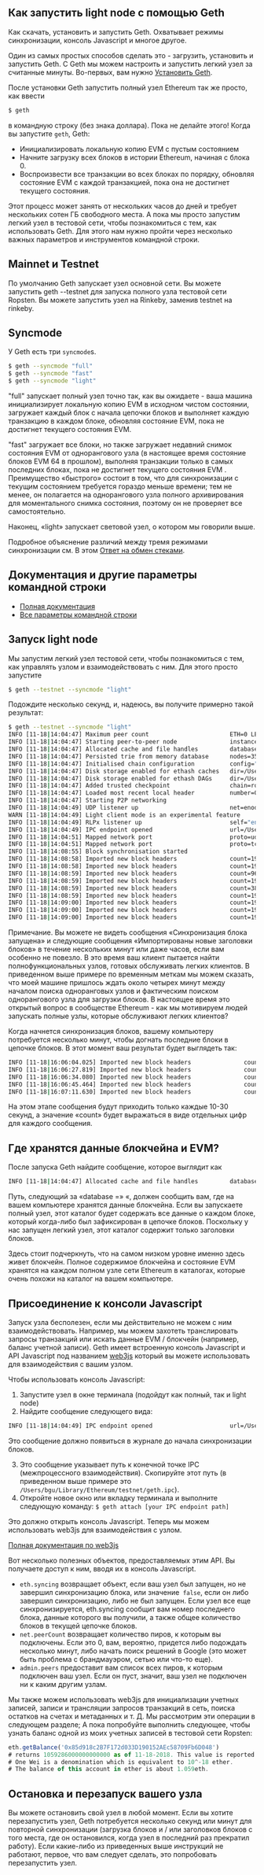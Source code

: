 
## Как запустить light node с помощью Geth
Как скачать, установить и запустить Geth. Охватывает режимы синхронизации, консоль Javascript и многое другое. 

Один из самых простых способов сделать это - загрузить, установить и запустить Geth. С Geth мы можем настроить и запустить легкий узел за считанные минуты.
Во-первых, вам нужно [Установить Geth](https://github.com/vikian050194/blockchain/blob/master/docs/04/geth.md).

После установки Geth запустить полный узел Ethereum так же просто, как ввести

```bash
$ geth
```

в командную строку (без знака доллара). Пока не делайте этого! Когда вы запустите `geth`, Geth:

- Инициализировать локальную копию EVM с пустым состоянием
- Начните загрузку всех блоков в истории Ethereum, начиная с блока 0.
- Воспроизвести все транзакции во всех блоках по порядку, обновляя состояние EVM с каждой транзакцией, пока она не достигнет текущего состояния.

Этот процесс может занять от нескольких часов до дней и требует нескольких сотен ГБ свободного места. А пока мы просто запустим легкий узел в тестовой сети, чтобы познакомиться с тем, как использовать Geth. Для этого нам нужно пройти через несколько важных параметров и инструментов командной строки.

## Mainnet и Testnet 

По умолчанию Geth запускает узел основной сети. Вы можете запустить geth --testnet для запуска полного узла тестовой сети Ropsten. Вы можете запустить узел на Rinkeby, заменив testnet на rinkeby.



## Syncmode 

У Geth есть три `syncmode`s.

```bash
$ geth --syncmode "full"
$ geth --syncmode "fast"
$ geth --syncmode "light"
```

"full" запускает полный узел точно так, как вы ожидаете - ваша машина инициализирует локальную копию EVM в исходном чистом состоянии, загружает каждый блок с начала цепочки блоков и выполняет каждую транзакцию в каждом блоке, обновляя состояние EVM, пока не достигнет текущего состояния EVM.

"fast" загружает все блоки, но также загружает недавний снимок состояния EVM от однорангового узла (в настоящее время состояние блоков EVM 64 в прошлом), выполняя транзакции только в самых последних блоках, пока не достигнет текущего состояния EVM . Преимущество «быстрого» состоит в том, что для синхронизации с текущим состоянием требуется гораздо меньше времени; тем не менее, он полагается на однорангового узла полного архивирования для моментального снимка состояния, поэтому он не проверяет все самостоятельно.

Наконец, «light» запускает световой узел, о котором мы говорили выше.

Подробное объяснение различий между тремя режимами синхронизации см. В этом [Ответ на обмен стеками](https://ethereum.stackexchange.com/questions/11297/what-is-geths-light-sync-and-why-is-it-so-fast).

## Документация и другие параметры командной строки

- [Полная документация](https://geth.ethereum.org/docs/)
- [Все параметры командной строки](https://geth.ethereum.org/docs/interface/command-line-options)

## Запуск light node

Мы запустим легкий узел тестовой сети, чтобы познакомиться с тем, как управлять узлом и взаимодействовать с ним. Для этого просто запустите

```bash
$ geth --testnet --syncmode "light"
```

Подождите несколько секунд, и, надеюсь, вы получите примерно такой результат:

```bash
$ geth --testnet --syncmode "light"
INFO [11-18|14:04:47] Maximum peer count                       ETH=0 LES=100 total=25
INFO [11-18|14:04:47] Starting peer-to-peer node               instance=Geth/v1.8.11-stable/darwin-amd64/go1.10.3
INFO [11-18|14:04:47] Allocated cache and file handles         database=/Users/bgu/Library/Ethereum/testnet/geth/lightchaindata cache=768 handles=128
INFO [11-18|14:04:47] Persisted trie from memory database      nodes=355 size=51.89kB time=561.839µs gcnodes=0 gcsize=0.00B gctime=0s livenodes=1 livesize=0.00B
INFO [11-18|14:04:47] Initialised chain configuration          config="{ChainID: 3 Homestead: 0 DAO: <nil> DAOSupport: true EIP150: 0 EIP155: 10 EIP158: 10 Byzantium: 1700000 Constantinople: <nil> Engine: ethash}"
INFO [11-18|14:04:47] Disk storage enabled for ethash caches   dir=/Users/bgu/Library/Ethereum/testnet/geth/ethash count=3
INFO [11-18|14:04:47] Disk storage enabled for ethash DAGs     dir=/Users/bgu/.ethash                              count=2
INFO [11-18|14:04:47] Added trusted checkpoint                 chain=ropsten block=3375103 hash=9017ab…249e89
INFO [11-18|14:04:47] Loaded most recent local header          number=0 hash=419410…ca4a2d td=1048576
INFO [11-18|14:04:47] Starting P2P networking
INFO [11-18|14:04:49] UDP listener up                          net=enode://3ef47be442520e4708b5ff25e6e213c496046f443f8393ff5e7ec55f1cf27c374e2e93e78235bde651a5734a012a40eacfc16deab762ee0f380b95d117ac530c@[::]:30303
WARN [11-18|14:04:49] Light client mode is an experimental feature
INFO [11-18|14:04:49] RLPx listener up                         self="enode://3ef47be442520e4708b5ff25e6e213c496046f443f8393ff5e7ec55f1cf27c374e2e93e78235bde651a5734a012a40eacfc16deab762ee0f380b95d117ac530c@[::]:30303?discport=0"
INFO [11-18|14:04:49] IPC endpoint opened                      url=/Users/bgu/Library/Ethereum/testnet/geth.ipc
INFO [11-18|14:04:51] Mapped network port                      proto=udp extport=30303 intport=30303 interface="UPNP IGDv1-IP1"
INFO [11-18|14:04:51] Mapped network port                      proto=tcp extport=30303 intport=30303 interface="UPNP IGDv1-IP1"
INFO [11-18|14:08:55] Block synchronisation started
INFO [11-18|14:08:58] Imported new block headers               count=192 elapsed=1.574s number=3375295 hash=62f6b1…95c47f ignored=0
INFO [11-18|14:08:58] Imported new block headers               count=192 elapsed=127.088ms number=3375487 hash=ae759b…453ac5 ignored=0
INFO [11-18|14:08:59] Imported new block headers               count=960 elapsed=582.125ms number=3376447 hash=4cab62…445b82 ignored=0
INFO [11-18|14:08:59] Imported new block headers               count=192 elapsed=169.936ms number=3376639 hash=470614…85ce15 ignored=0
INFO [11-18|14:08:59] Imported new block headers               count=384 elapsed=245.745ms number=3377023 hash=dad8ee…2862d2 ignored=0
INFO [11-18|14:08:59] Imported new block headers               count=192 elapsed=128.514ms number=3377215 hash=ebcd84…ea26cb ignored=0
INFO [11-18|14:09:00] Imported new block headers               count=192 elapsed=125.427ms number=3377407 hash=fca10c…8ed04d ignored=0
INFO [11-18|14:09:00] Imported new block headers               count=192 elapsed=109.536ms number=3377599 hash=9aa141…f34080 ignored=0
INFO [11-18|14:09:00] Imported new block headers               count=192 elapsed=109.849ms number=3377791 hash=499f2d…e0c713 ignored=0
```

Примечание. Вы можете не видеть сообщения «Синхронизация блока запущена» и следующие сообщения «Импортированы новые заголовки блоков» в течение нескольких минут или даже часов, если вам особенно не повезло. В это время ваш клиент пытается найти полнофункциональных узлов, готовых обслуживать легких клиентов. В приведенном выше примере по временным меткам мы можем сказать, что моей машине пришлось ждать около четырех минут между началом поиска одноранговых узлов и фактическим поиском однорангового узла для загрузки блоков. В настоящее время это открытый вопрос в сообществе Ethereum - как мы мотивируем людей запускать полные узлы, которые обслуживают легких клиентов?

Когда начнется синхронизация блоков, вашему компьютеру потребуется несколько минут, чтобы догнать последние блоки в цепочке блоков. В этот момент ваш результат будет выглядеть так:

```bash
INFO [11-18|16:06:04.025] Imported new block headers               count=2   elapsed=6.253ms   number=4456862 hash=ce0a0b…6ab128
INFO [11-18|16:06:27.819] Imported new block headers               count=2   elapsed=5.982ms   number=4456864 hash=04a054…b4f661
INFO [11-18|16:06:34.080] Imported new block headers               count=2   elapsed=4.774ms   number=4456866 hash=15a43c…efc782
INFO [11-18|16:06:45.464] Imported new block headers               count=2   elapsed=5.213ms   number=4456868 hash=eb02d5…227564
INFO [11-18|16:07:11.630] Imported new block headers               count=2   elapsed=5.835ms   number=4456870 hash=67daa7…66892d
```

На этом этапе сообщения будут приходить только каждые 10-30 секунд, а значение «count» будет выражаться в виде отдельных цифр для каждого сообщения.

## Где хранятся данные блокчейна и EVM?

После запуска Geth найдите сообщение, которое выглядит как

```bash
INFO [11-18|14:04:47] Allocated cache and file handles         database=/Users/bgu/Library/Ethereum/testnet/geth/lightchaindata cache=768 handles=128
```

Путь, следующий за «database =» «, должен сообщить вам, где на вашем компьютере хранятся данные блокчейна. Если вы запускаете полный узел, этот каталог будет содержать все данные о каждом блоке, который когда-либо был зафиксирован в цепочке блоков. Поскольку у нас запущен легкий узел, этот каталог содержит только заголовки блоков.

Здесь стоит подчеркнуть, что на самом низком уровне именно здесь живет блокчейн. Полное содержимое блокчейна и состояние EVM хранятся на каждом полном узле сети Ethereum в каталогах, которые очень похожи на каталог на вашем компьютере.

## Присоединение к консоли Javascript 

Запуск узла бесполезен, если мы действительно не можем с ним взаимодействовать. Например, мы можем захотеть транслировать запросы транзакций или искать данные EVM / блокчейн (например, баланс учетной записи). Geth имеет встроенную консоль Javascript и API Javascript под названием [web3js](https://github.com/ethereum/web3.js/) который вы можете использовать для взаимодействия с вашим узлом.

Чтобы использовать консоль Javascript:

1. Запустите узел в окне терминала (подойдут как полный, так и light node)
2. Найдите сообщение следующего вида:

```bash
INFO [11-18|14:04:49] IPC endpoint opened                      url=/Users/bgu/Library/Ethereum/testnet/geth.ipc
```

Это сообщение должно появиться в журнале до начала синхронизации блоков.

3. Это сообщение указывает путь к конечной точке IPC (межпроцессного взаимодействия). Скопируйте этот путь (в приведенном выше примере это `/Users/bgu/Library/Ethereum/testnet/geth.ipc`).
4. Откройте новое окно или вкладку терминала и выполните следующую команду:
   `$ geth attach [your IPC endpoint path]`

Это должно открыть консоль Javascript. Теперь мы можем использовать web3js для взаимодействия с узлом.

[Полная документация по web3js](http://web3js.readthedocs.io/)

Вот несколько полезных объектов, предоставляемых этим API. Вы получаете доступ к ним, вводя их в консоль Javascript.

- `eth.syncing` возвращает объект, если ваш узел был запущен, но не завершил синхронизацию блока, или значение` false`, если он либо завершил синхронизацию, либо не был запущен. Если узел все еще синхронизируется, eth.syncing сообщит вам номер последнего блока, данные которого вы получили, а также общее количество блоков в текущей цепочке блоков.
- `net.peerCount` возвращает количество пиров, к которым вы подключены. Если это 0, вам, вероятно, придется либо подождать несколько минут, либо начать поиск решений в Google (это может быть проблема с брандмауэром, сетью или что-то еще).
- `admin.peers` предоставит вам список всех пиров, к которым подключен ваш узел. Если он пуст, значит, ваш узел не подключен ни к каким другим узлам.

Мы также можем использовать web3js для инициализации учетных записей, записи и трансляции запросов транзакций в сеть, поиска остатков на счетах и ​​метаданных и т. Д. Мы рассмотрим эти операции в следующем разделе; А пока попробуйте выполнить следующее, чтобы узнать баланс одной из моих учетных записей в тестовой сети Ropsten:

```js
eth.getBalance('0x85d918c2B7F172d033D190152AEc58709Fb6D048')
# returns 1059286000000000000 as of 11-18-2018. This value is reported in "Wei".
# One Wei is a denomination which is equivalent to 10^-18 ether.
# The balance of this account in ether is about 1.059eth.
```

## Остановка и перезапуск вашего узла 

Вы можете остановить свой узел в любой момент. Если вы хотите перезапустить узел, Geth потребуется несколько секунд или минут для повторной синхронизации (загрузка блоков и / или заголовков блоков с того места, где он остановился, когда узел в последний раз прекратил работу). Если какие-либо из приведенных выше инструкций не работают, первое, что вам следует сделать, это попробовать перезапустить узел.
